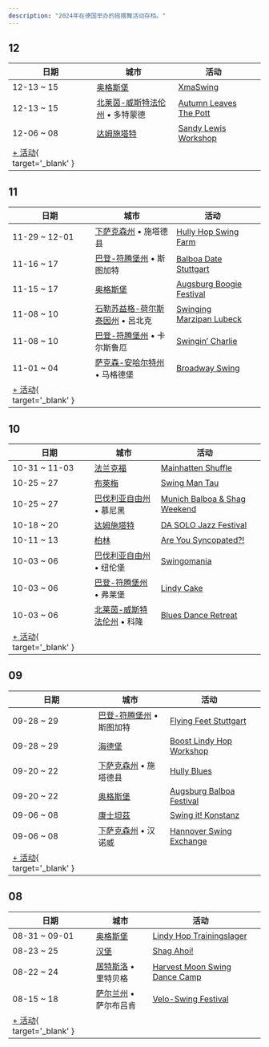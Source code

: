 ```yaml
---
description: "2024年在德国举办的摇摆舞活动存档。"
---
```


## 12

| 日期 | 城市 | 活动 | |
| --- | --- | --- | --- |
| 12-13 ~ 15 | [奥格斯堡](by_city.md#augsburg) | [XmaSwing](xma-swing-2024.md) |  |
| 12-13 ~ 15 | [北莱茵-威斯特法伦州](by_city.md#north-rhine-westphalia) • 多特蒙德 | [Autumn Leaves The Pott](autumn-leaves-the-pott-2024.md) |  |
| 12-06 ~ 08 | [达姆施塔特](by_city.md#darmstadt) | [Sandy Lewis Workshop](sandy-lewis-workshop-2024.md) |  |
| [+ 活动](https://github.com/swingdance/events/issues/new?assignees=&labels=add+event&projects=&template=02-add_entity.yml&title=%5B2024%2Fde%5D%20%3CName%3E&region=de&province=&city=&org_id=&date_starts=2024-12-&date_ends=2024-12-){ target='_blank' }

## 11

| 日期 | 城市 | 活动 | |
| --- | --- | --- | --- |
| 11-29 ~ 12-01 | [下萨克森州](by_city.md#lower-saxony) • 施塔德县 | [Hully Hop Swing Farm](hully-hop-swing-farm-2024.md) |  |
| 11-16 ~ 17 | [巴登-符腾堡州](by_city.md#baden-wurttemberg) • 斯图加特 | [Balboa Date Stuttgart](balboa-date-stuttgart-2024.md) |  |
| 11-15 ~ 17 | [奥格斯堡](by_city.md#augsburg) | [Augsburg Boogie Festival](augsburg-boogie-festival-2024.md) |  |
| 11-08 ~ 10 | [石勒苏益格-荷尔斯泰因州](by_city.md#schleswig-holstein) • 呂北克 | [Swinging Marzipan Lubeck](swinging-marzipan-lubeck-2024.md) |  |
| 11-08 ~ 10 | [巴登-符腾堡州](by_city.md#baden-wurttemberg) • 卡尔斯鲁厄 | [Swingin’ Charlie](swingin-charlie-2024.md) |  |
| 11-01 ~ 04 | [萨克森-安哈尔特州](by_city.md#saxony-anhalt) • 马格德堡 | [Broadway Swing](broadway-swing-2024.md) |  |
| [+ 活动](https://github.com/swingdance/events/issues/new?assignees=&labels=add+event&projects=&template=02-add_entity.yml&title=%5B2024%2Fde%5D%20%3CName%3E&region=de&province=&city=&org_id=&date_starts=2024-11-&date_ends=2024-11-){ target='_blank' }

## 10

| 日期 | 城市 | 活动 | |
| --- | --- | --- | --- |
| 10-31 ~ 11-03 | [法兰克福](by_city.md#frankfurt) | [Mainhatten Shuffle](mainhatten-shuffle-2024.md) |  |
| 10-25 ~ 27 | [布萊梅](by_city.md#bremen) | [Swing Man Tau](swing-man-tau-2024.md) |  |
| 10-25 ~ 27 | [巴伐利亚自由州](by_city.md#bavaria) • 慕尼黑 | [Munich Balboa & Shag Weekend](munich-balboa-n-shag-weekend-2024.md) |  |
| 10-18 ~ 20 | [达姆施塔特](by_city.md#darmstadt) | [DA SOLO Jazz Festival](da-solo-jazz-festival-2024.md) |  |
| 10-11 ~ 13 | [柏林](by_city.md#berlin) | [Are You Syncopated?!](are-you-syncopated-2024.md) |  |
| 10-03 ~ 06 | [巴伐利亚自由州](by_city.md#bavaria) • 纽伦堡 | [Swingomania](swingomania-2024.md) |  |
| 10-03 ~ 06 | [巴登-符腾堡州](by_city.md#baden-wurttemberg) • 弗莱堡 | [Lindy Cake](lindy-cake-2024.md) |  |
| 10-03 ~ 06 | [北莱茵-威斯特法伦州](by_city.md#north-rhine-westphalia) • 科隆 | [Blues Dance Retreat](blues-dance-retreat-2024.md) |  |
| [+ 活动](https://github.com/swingdance/events/issues/new?assignees=&labels=add+event&projects=&template=02-add_entity.yml&title=%5B2024%2Fde%5D%20%3CName%3E&region=de&province=&city=&org_id=&date_starts=2024-10-&date_ends=2024-10-){ target='_blank' }

## 09

| 日期 | 城市 | 活动 | |
| --- | --- | --- | --- |
| 09-28 ~ 29 | [巴登-符腾堡州](by_city.md#baden-wurttemberg) • 斯图加特 | [Flying Feet Stuttgart](flying-feet-stuttgart-2024.md) |  |
| 09-28 ~ 29 | [海德堡](by_city.md#heidelberg) | [Boost Lindy Hop Workshop](boost-lindy-hop-workshop-2024.md) |  |
| 09-20 ~ 22 | [下萨克森州](by_city.md#lower-saxony) • 施塔德县 | [Hully Blues](hully-blues-2024.md) |  |
| 09-20 ~ 22 | [奥格斯堡](by_city.md#augsburg) | [Augsburg Balboa Festival](augsburg-balboa-festival-2024.md) |  |
| 09-06 ~ 08 | [康士坦茲](by_city.md#konstanz) | [Swing it! Konstanz](swing-it-konstanz-2024.md) |  |
| 09-06 ~ 08 | [下萨克森州](by_city.md#lower-saxony) • 汉诺威 | [Hannover Swing Exchange](hannover-swing-exchange-2024.md) |  |
| [+ 活动](https://github.com/swingdance/events/issues/new?assignees=&labels=add+event&projects=&template=02-add_entity.yml&title=%5B2024%2Fde%5D%20%3CName%3E&region=de&province=&city=&org_id=&date_starts=2024-09-&date_ends=2024-09-){ target='_blank' }

## 08

| 日期 | 城市 | 活动 | |
| --- | --- | --- | --- |
| 08-31 ~ 09-01 | [奥格斯堡](by_city.md#augsburg) | [Lindy Hop Trainingslager](lindy-hop-trainingslager-2024.md) |  |
| 08-23 ~ 25 | [汉堡](by_city.md#hamburg) | [Shag Ahoi!](shag-ahoi-2024.md) |  |
| 08-22 ~ 24 | [居特斯洛](by_city.md#gutersloh) • 里特贝格 | [Harvest Moon Swing Dance Camp](harvest-moon-swing-dance-camp-2024.md) |  |
| 08-15 ~ 18 | [萨尔兰州](by_city.md#saarland) • 萨尔布吕肯 | [Velo-Swing Festival](velo-swing-festival-2024.md) |  |
| [+ 活动](https://github.com/swingdance/events/issues/new?assignees=&labels=add+event&projects=&template=02-add_entity.yml&title=%5B2024%2Fde%5D%20%3CName%3E&region=de&province=&city=&org_id=&date_starts=2024-08-&date_ends=2024-08-){ target='_blank' }
